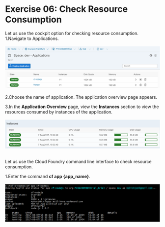 # Exercise 06: Check Resource Consumption
Let us use the cockpit option for checking resource consumption.
1.Navigate to Applications.
<br><br>
![App List](/img/App_list.png?raw=true)
<br><br>
2.Choose the name of application. The application overview page appears.

3.In the **Application Overview** page, view the **Instances** section to view the resources consumed by instances of the application. 
<br><br>
![Instances](/img/resource_instance.png?raw=true)
<br><br>


Let us use the Cloud Foundry command line interface to check resource consumption.

1.Enter the command **cf app {app_name}**. 
<br><br>
![Resource Consumption](/img/console_hr_scale_.png?raw=true)
<br><br>
